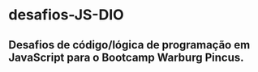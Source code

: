 # desafios-JS-DIO
## Desafios de código/lógica de programação em JavaScript para o Bootcamp Warburg Pincus.
